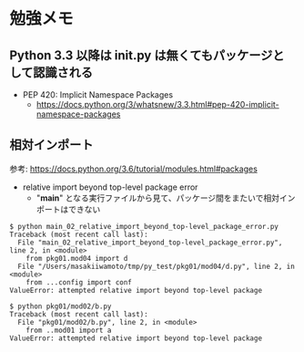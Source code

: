 
# 勉強メモ

## Python 3.3 以降は __init__.py は無くてもパッケージとして認識される

- PEP 420: Implicit Namespace Packages
    - https://docs.python.org/3/whatsnew/3.3.html#pep-420-implicit-namespace-packages

## 相対インポート

参考: https://docs.python.org/3.6/tutorial/modules.html#packages

- relative import beyond top-level package error
    - "__main__" となる実行ファイルから見て、パッケージ間をまたいで相対インポートはできない

```
$ python main_02_relative_import_beyond_top-level_package_error.py
Traceback (most recent call last):
  File "main_02_relative_import_beyond_top-level_package_error.py", line 2, in <module>
    from pkg01.mod04 import d
  File "/Users/masakiiwamoto/tmp/py_test/pkg01/mod04/d.py", line 2, in <module>
    from ...config import conf
ValueError: attempted relative import beyond top-level package
```

```
$ python pkg01/mod02/b.py
Traceback (most recent call last):
  File "pkg01/mod02/b.py", line 2, in <module>
    from ..mod01 import a
ValueError: attempted relative import beyond top-level package
```

